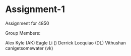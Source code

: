 # Assignment-1
Assignment for 4850

Group Members:

Alex Kyle (AK)
Eagle Li  ()
Derrick Locquiao (DL)
Vithushan canigetsomewater (vk)

